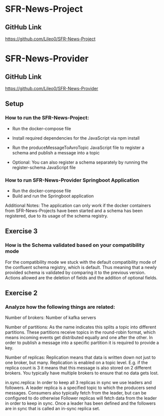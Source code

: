 # SFR-News-Project
## GitHub Link
https://github.com/Lileo0/SFR-News-Project

# SFR-News-Provider
## GitHub Link
https://github.com/Lileo0/SFR-News-Provider

## Setup
### How to run the SFR-News-Project:
* Run the docker-compose file

* Install required dependencies for the JavaScript via npm install 

* Run the produceMessageToAvroTopic JavaScript file to register a schema and publish a message into a topic
* Optional: You can also register a schema separately by running the register-schema JavaScript file

### How to run SFR-News-Provider Springboot Application
* Run the docker-compose file
* Build and run the Springboot application

Additional Notes: The application can only work if the docker containers from SFR-News-Projects have been started and a schema has been registered, due to its usage of the schema registry.

## Exercise 3
### How is the Schema validated based on your compatibility mode
For the compatibility mode we stuck with the default compatibility mode of the confluent schema registry, which is default.
Thus meaning that a newly provided schema is validated by comparing it to the previous version. Actions allowed are the deletion of fields and the addition of optional fields.

## Exercise 2
### Analyze how the following things are related:
Number of brokers: Number of kafka servers 

Number of partitions: As the name indicates this splits a topic into different partitions. 
These partitions receive topics in the round-robin format, which means incoming events get distributed equally and one after the other.
In order to publish a message into a specific partition it is required to provide a key.

Number of replicas: Replication means that data is written down not just to one broker, but many.
Replication is enabled on a topic level.
E.g. if the replica count is 3 it means that this message is also stored on 2 different brokers. 
You typically have multiple brokers to ensure that no data gets lost.

in.sync.replica: In order to keep all 3 replicas in sync we use leaders and followers.
A leader replica is a specified topic to which the producers send messages.
Consumers also typically fetch from the leader, but can be configured to do otherwise
Follower replicas will fetch data from the leader in order to keep in sync.
Once a leader has been defined and the followers are in sync that is called an in-sync replica set.

